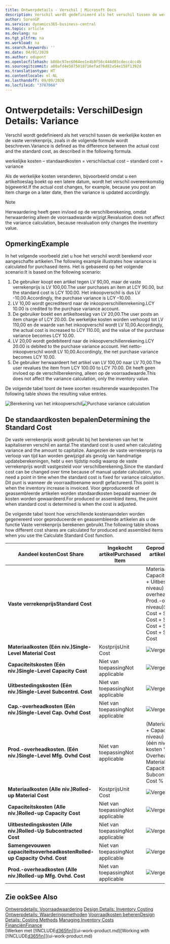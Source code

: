 ```yaml
---
title: Ontwerpdetails - Verschil | Microsoft Docs
description: Verschil wordt gedefinieerd als het verschil tussen de werkelijke kosten en de vaste verrekenprijs, zoals in de volgende formule wordt beschreven.
author: SorenGP
ms.service: dynamics365-business-central
ms.topic: article
ms.devlang: na
ms.tgt_pltfrm: na
ms.workload: na
ms.search.keywords: ''
ms.date: 04/01/2020
ms.author: edupont
ms.openlocfilehash: b86bc97ec6064ee1e4b8f56c444d03cdecc4cc4b
ms.sourcegitcommit: a80afd4e5075018716efad76d82a54e158f1392d
ms.translationtype: HT
ms.contentlocale: nl-NL
ms.lasthandoff: 09/09/2020
ms.locfileid: "3787068"
---
```

# <a name="design-details-variance"></a><span data-ttu-id="316f6-103">Ontwerpdetails: Verschil</span><span class="sxs-lookup"><span data-stu-id="316f6-103">Design Details: Variance</span></span>
<span data-ttu-id="316f6-104">Verschil wordt gedefinieerd als het verschil tussen de werkelijke kosten en de vaste verrekenprijs, zoals in de volgende formule wordt beschreven.</span><span class="sxs-lookup"><span data-stu-id="316f6-104">Variance is defined as the difference between the actual cost and the standard cost, as described in the following formula.</span></span>  

 <span data-ttu-id="316f6-105">werkelijke kosten – standaardkosten = verschil</span><span class="sxs-lookup"><span data-stu-id="316f6-105">actual cost – standard cost = variance</span></span>  

 <span data-ttu-id="316f6-106">Als de werkelijke kosten veranderen, bijvoorbeeld omdat u een artikeltoeslag boekt op een latere datum, wordt het verschil overeenkomstig bijgewerkt.</span><span class="sxs-lookup"><span data-stu-id="316f6-106">If the actual cost changes, for example, because you post an item charge on a later date, then the variance is updated accordingly.</span></span>  

> [!NOTE]  
>  <span data-ttu-id="316f6-107">Herwaardering heeft geen invloed op de verschilberekening, omdat herwaardering alleen de voorraadwaarde wijzigt.</span><span class="sxs-lookup"><span data-stu-id="316f6-107">Revaluation does not affect the variance calculation, because revaluation only changes the inventory value.</span></span>  

## <a name="example"></a><span data-ttu-id="316f6-108">Opmerking</span><span class="sxs-lookup"><span data-stu-id="316f6-108">Example</span></span>  
 <span data-ttu-id="316f6-109">In het volgende voorbeeld ziet u hoe het verschil wordt berekend voor aangeschafte artikelen.</span><span class="sxs-lookup"><span data-stu-id="316f6-109">The following example illustrates how variance is calculated for purchased items.</span></span> <span data-ttu-id="316f6-110">Het is gebaseerd op het volgende scenario:</span><span class="sxs-lookup"><span data-stu-id="316f6-110">It is based on the following scenario:</span></span>  

1.  <span data-ttu-id="316f6-111">De gebruiker koopt een artikel tegen LV 90,00, maar de vaste verrekenprijs is LV 100,00.</span><span class="sxs-lookup"><span data-stu-id="316f6-111">The user purchases an item at LCY 90.00, but the standard cost is LCY 100.00.</span></span> <span data-ttu-id="316f6-112">Het inkoopverschil is dus LV -10,00.</span><span class="sxs-lookup"><span data-stu-id="316f6-112">Accordingly, the purchase variance is LCY –10.00.</span></span>  
2.  <span data-ttu-id="316f6-113">LV 10,00 wordt gecrediteerd naar de inkoopverschillenrekening.</span><span class="sxs-lookup"><span data-stu-id="316f6-113">LCY 10.00 is credited to the purchase variance account.</span></span>  
3.  <span data-ttu-id="316f6-114">De gebruiker boekt een artikeltoeslag van LV 20,00.</span><span class="sxs-lookup"><span data-stu-id="316f6-114">The user posts an item charge of LCY 20.00.</span></span> <span data-ttu-id="316f6-115">De werkelijke kosten worden verhoogd tot LV 110,00 en de waarde van het inkoopverschil wordt LV 10,00.</span><span class="sxs-lookup"><span data-stu-id="316f6-115">Accordingly, the actual cost is increased to LCY 110.00, and the value of the purchase variance becomes LCY 10.00.</span></span>  
4.  <span data-ttu-id="316f6-116">LV 20,00 wordt gedebiteerd naar de inkoopverschillenrekening.</span><span class="sxs-lookup"><span data-stu-id="316f6-116">LCY 20.00 is debited to the purchase variance account.</span></span> <span data-ttu-id="316f6-117">Het netto-inkoopverschil wordt LV 10,00.</span><span class="sxs-lookup"><span data-stu-id="316f6-117">Accordingly, the net purchase variance becomes LCY 10.00.</span></span>  
5.  <span data-ttu-id="316f6-118">De gebruiker herwaardeert het artikel van LV 100,00 naar LV 70,00.</span><span class="sxs-lookup"><span data-stu-id="316f6-118">The user revalues the item from LCY 100.00 to LCY 70.00.</span></span> <span data-ttu-id="316f6-119">Dit heeft geen invloed op de verschilberekening, alleen op de voorraadwaarde.</span><span class="sxs-lookup"><span data-stu-id="316f6-119">This does not affect the variance calculation, only the inventory value.</span></span>  

 <span data-ttu-id="316f6-120">De volgende tabel toont de twee soorten resulterende waardeposten.</span><span class="sxs-lookup"><span data-stu-id="316f6-120">The following table shows the resulting value entries.</span></span>  

 <span data-ttu-id="316f6-121">![Berekening van het inkoopverschil](media/design_details_inventory_costing_11_purchase_variance.png "Berekening van het inkoopverschil")</span><span class="sxs-lookup"><span data-stu-id="316f6-121">![Purchase variance calculation](media/design_details_inventory_costing_11_purchase_variance.png "Purchase variance calculation")</span></span>  

## <a name="determining-the-standard-cost"></a><span data-ttu-id="316f6-122">De standaardkosten bepalen</span><span class="sxs-lookup"><span data-stu-id="316f6-122">Determining the Standard Cost</span></span>  
 <span data-ttu-id="316f6-123">De vaste verrekenprijs wordt gebruikt bij het berekenen van het te kapitaliseren verschil en aantal.</span><span class="sxs-lookup"><span data-stu-id="316f6-123">The standard cost is used when calculating variance and the amount to capitalize.</span></span> <span data-ttu-id="316f6-124">Aangezien de vaste verrekenprijs na verloop van tijd kan worden gewijzigd als gevolg van handmatige updateberekeningen, hebt u een tijdstip nodig waarop de vaste verrekenprijs wordt vastgesteld voor verschilberekening.</span><span class="sxs-lookup"><span data-stu-id="316f6-124">Since the standard cost can be changed over time because of manual update calculation, you need a point in time when the standard cost is fixed for variance calculation.</span></span> <span data-ttu-id="316f6-125">Dit punt is wanneer de voorraadtoename wordt gefactureerd.</span><span class="sxs-lookup"><span data-stu-id="316f6-125">This point is when the inventory increase is invoiced.</span></span> <span data-ttu-id="316f6-126">Voor geproduceerde of geassembleerde artikelen worden standaardkosten bepaald wanneer de kosten worden gewaardeerd.</span><span class="sxs-lookup"><span data-stu-id="316f6-126">For produced or assembled items, the point when standard cost is determined is when the cost is adjusted.</span></span>  

 <span data-ttu-id="316f6-127">De volgende tabel toont hoe verschillende kostenaandelen worden gegenereerd voor geproduceerde en geassembleerde artikelen als u de functie Vaste verrekenprijs berekenen gebruikt.</span><span class="sxs-lookup"><span data-stu-id="316f6-127">The following table shows how different cost shares are calculated for produced and assembled items when you use the Calculate Standard Cost function.</span></span>  

|<span data-ttu-id="316f6-128">Aandeel kosten</span><span class="sxs-lookup"><span data-stu-id="316f6-128">Cost Share</span></span>|<span data-ttu-id="316f6-129">Ingekocht artikel</span><span class="sxs-lookup"><span data-stu-id="316f6-129">Purchased Item</span></span>|<span data-ttu-id="316f6-130">Geproduceerd/geassembleerd artikel</span><span class="sxs-lookup"><span data-stu-id="316f6-130">Produced/Assembled Item</span></span>|  
|----------------|--------------------|------------------------------|  
|<span data-ttu-id="316f6-131">**Vaste verrekenprijs**</span><span class="sxs-lookup"><span data-stu-id="316f6-131">**Standard Cost**</span></span>||<span data-ttu-id="316f6-132">Materiaalkosten (één niveau) + Capaciteitskosten (één niveau) + Uitbestedingskosten (één niveau) + Cap.-overheadkosten (één niveau) + Prod.-overheadkosten (één niveau)</span><span class="sxs-lookup"><span data-stu-id="316f6-132">Single-Level Material Cost + Single-Level Capacity Cost + Single-Level Subcontrd. Cost + Single-Level Cap. Ovhd. Cost + Single-Level Mfg. Ovhd. Cost</span></span>|  
|<span data-ttu-id="316f6-133">**Materiaalkosten (Eén niv.)**</span><span class="sxs-lookup"><span data-stu-id="316f6-133">**Single-Level Material Cost**</span></span>|<span data-ttu-id="316f6-134">Kostprijs</span><span class="sxs-lookup"><span data-stu-id="316f6-134">Unit Cost</span></span>|<span data-ttu-id="316f6-135">![Vergelijking 1](media/design_details_inventory_costing_11_equation_1.png "Vergelijking 1")</span><span class="sxs-lookup"><span data-stu-id="316f6-135">![Equation 1](media/design_details_inventory_costing_11_equation_1.png "Equation 1")</span></span>|  
|<span data-ttu-id="316f6-136">**Capaciteitskosten (Eén niv.)**</span><span class="sxs-lookup"><span data-stu-id="316f6-136">**Single-Level Capacity Cost**</span></span>|<span data-ttu-id="316f6-137">Niet van toepassing</span><span class="sxs-lookup"><span data-stu-id="316f6-137">Not applicable</span></span>|<span data-ttu-id="316f6-138">![Vergelijking 2](media/design_details_inventory_costing_11_equation_2.png "Vergelijking 2")</span><span class="sxs-lookup"><span data-stu-id="316f6-138">![Equation 2](media/design_details_inventory_costing_11_equation_2.png "Equation 2")</span></span>|  
|<span data-ttu-id="316f6-139">**Uitbestedingskosten (Eén niv.)**</span><span class="sxs-lookup"><span data-stu-id="316f6-139">**Single-Level Subcontrd. Cost**</span></span>|<span data-ttu-id="316f6-140">Niet van toepassing</span><span class="sxs-lookup"><span data-stu-id="316f6-140">Not applicable</span></span>|<span data-ttu-id="316f6-141">![Vergelijking 3](media/design_details_inventory_costing_11_equation_3.png "Vergelijking 3")</span><span class="sxs-lookup"><span data-stu-id="316f6-141">![Equation 3](media/design_details_inventory_costing_11_equation_3.png "Equation 3")</span></span>|  
|<span data-ttu-id="316f6-142">**Cap.-overheadkosten (Eén niv.)**</span><span class="sxs-lookup"><span data-stu-id="316f6-142">**Single-Level Cap. Ovhd Cost**</span></span>|<span data-ttu-id="316f6-143">Niet van toepassing</span><span class="sxs-lookup"><span data-stu-id="316f6-143">Not applicable</span></span>|<span data-ttu-id="316f6-144">![Vergelijking 4](media/design_details_inventory_costing_11_equation_4.png "Vergelijking 4")</span><span class="sxs-lookup"><span data-stu-id="316f6-144">![Equation 4](media/design_details_inventory_costing_11_equation_4.png "Equation 4")</span></span>|  
|<span data-ttu-id="316f6-145">**Prod.-overheadkosten. (Eén niv.)**</span><span class="sxs-lookup"><span data-stu-id="316f6-145">**Single-Level Mfg. Ovhd Cost**</span></span>|<span data-ttu-id="316f6-146">Niet van toepassing</span><span class="sxs-lookup"><span data-stu-id="316f6-146">Not applicable</span></span>|<span data-ttu-id="316f6-147">(Materiaalkosten (één niveau) + Capaciteitskosten (één niveau) + Uitbestedingskosten (één niveau)) \* Indirecte kosten % / 100 + Overheadtarief</span><span class="sxs-lookup"><span data-stu-id="316f6-147">(Single-Level Material Cost + Single-Level Capacity Cost + Single-Level Subcontrd. Cost) \* Indirect Cost % / 100 + Overhead Rate</span></span>|  
|<span data-ttu-id="316f6-148">**Materiaalkosten (Alle niv.)**</span><span class="sxs-lookup"><span data-stu-id="316f6-148">**Rolled-up Material Cost**</span></span>|<span data-ttu-id="316f6-149">Kostprijs</span><span class="sxs-lookup"><span data-stu-id="316f6-149">Unit Cost</span></span>|<span data-ttu-id="316f6-150">![Vergelijking 5](media/design_details_inventory_costing_11_equation_5.png "Vergelijking 5")</span><span class="sxs-lookup"><span data-stu-id="316f6-150">![Equation 5](media/design_details_inventory_costing_11_equation_5.png "Equation 5")</span></span>|  
|<span data-ttu-id="316f6-151">**Capaciteitskosten (Alle niv.)**</span><span class="sxs-lookup"><span data-stu-id="316f6-151">**Rolled-up Capacity Cost**</span></span>|<span data-ttu-id="316f6-152">Niet van toepassing</span><span class="sxs-lookup"><span data-stu-id="316f6-152">Not applicable</span></span>|<span data-ttu-id="316f6-153">![Vergelijking 6](media/design_details_inventory_costing_11_equation_6.png "Vergelijking 6")</span><span class="sxs-lookup"><span data-stu-id="316f6-153">![Equation 6](media/design_details_inventory_costing_11_equation_6.png "Equation 6")</span></span>|  
|<span data-ttu-id="316f6-154">**Uitbestedingskosten (Alle niv.)**</span><span class="sxs-lookup"><span data-stu-id="316f6-154">**Rolled-Up Subcontracted Cost**</span></span>|<span data-ttu-id="316f6-155">Niet van toepassing</span><span class="sxs-lookup"><span data-stu-id="316f6-155">Not applicable</span></span>|<span data-ttu-id="316f6-156">![Vergelijking 7](media/design_details_inventory_costing_11_equation_7.png "Vergelijking 7")</span><span class="sxs-lookup"><span data-stu-id="316f6-156">![Equation 7](media/design_details_inventory_costing_11_equation_7.png "Equation 7")</span></span>|  
|<span data-ttu-id="316f6-157">**Samengevouwen capaciteitsoverheadkosten**</span><span class="sxs-lookup"><span data-stu-id="316f6-157">**Rolled-up Capacity Ovhd. Cost**</span></span>|<span data-ttu-id="316f6-158">Niet van toepassing</span><span class="sxs-lookup"><span data-stu-id="316f6-158">Not applicable</span></span>|<span data-ttu-id="316f6-159">![Vergelijking 8](media/design_details_inventory_costing_11_equation_8.png "Vergelijking 8")</span><span class="sxs-lookup"><span data-stu-id="316f6-159">![Equation 8](media/design_details_inventory_costing_11_equation_8.png "Equation 8")</span></span>|  
|<span data-ttu-id="316f6-160">**Prod.-overheadkosten (Alle niv.)**</span><span class="sxs-lookup"><span data-stu-id="316f6-160">**Rolled-up Mfg. Ovhd. Cost**</span></span>|<span data-ttu-id="316f6-161">Niet van toepassing</span><span class="sxs-lookup"><span data-stu-id="316f6-161">Not applicable</span></span>|<span data-ttu-id="316f6-162">![Vergelijking 9](media/design_details_inventory_costing_11_equation_9.png "Vergelijking 9")</span><span class="sxs-lookup"><span data-stu-id="316f6-162">![Equation 9](media/design_details_inventory_costing_11_equation_9.png "Equation 9")</span></span>|  

## <a name="see-also"></a><span data-ttu-id="316f6-163">Zie ook</span><span class="sxs-lookup"><span data-stu-id="316f6-163">See Also</span></span>  
 <span data-ttu-id="316f6-164">[Ontwerpdetails: Voorraadwaardering](design-details-inventory-costing.md) </span><span class="sxs-lookup"><span data-stu-id="316f6-164">[Design Details: Inventory Costing](design-details-inventory-costing.md) </span></span>  
 <span data-ttu-id="316f6-165">[Ontwerpdetails: Waarderingsmethoden](design-details-costing-methods.md) [Voorraadkosten beheren](finance-manage-inventory-costs.md)</span><span class="sxs-lookup"><span data-stu-id="316f6-165">[Design Details: Costing Methods](design-details-costing-methods.md) [Managing Inventory Costs](finance-manage-inventory-costs.md)</span></span>  
 [<span data-ttu-id="316f6-166">Financiën</span><span class="sxs-lookup"><span data-stu-id="316f6-166">Finance</span></span>](finance.md)  
 <span data-ttu-id="316f6-167">[Werken met [!INCLUDE[d365fin](includes/d365fin_md.md)]](ui-work-product.md)</span><span class="sxs-lookup"><span data-stu-id="316f6-167">[Working with [!INCLUDE[d365fin](includes/d365fin_md.md)]](ui-work-product.md)</span></span>

